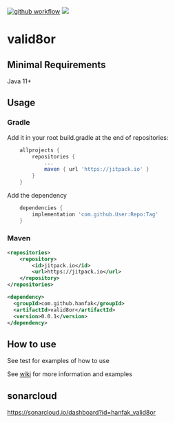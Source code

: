 
[![github workflow](https://img.shields.io/github/workflow/status/hanfak/valid8or/main.yml?style=flat-square)](https://github.com/hanfak/valid8or/actions)
[![](https://jitpack.io/v/hanfak/valid8or.svg)](https://jitpack.io/#hanfak/valid8or)
# valid8or

## Minimal Requirements 

Java 11+

## Usage
### Gradle
Add it in your root build.gradle at the end of repositories:
```groovy
	allprojects {
		repositories {
			...
			maven { url 'https://jitpack.io' }
		}
	}
```
Add the dependency
```groovy
	dependencies {
		implementation 'com.github.User:Repo:Tag'
	}
```
### Maven
```xml
<repositories>
    <repository>
        <id>jitpack.io</id>
        <url>https://jitpack.io</url>
    </repository>
</repositories>

<dependency>
  <groupId>com.github.hanfak</groupId>
  <artifactId>valid8or</artifactId>
  <version>0.0.1</version>
</dependency>
```

## How to use 

See test for examples of how to use

See [wiki](https://github.com/hanfak/valid8or/wiki) for more information and examples

## sonarcloud 

https://sonarcloud.io/dashboard?id=hanfak_valid8or
